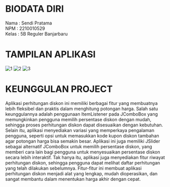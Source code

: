 # BIODATA DIRI

Nama      : Sendi Pratama<br>
NPM       : 2210010529<br>
Kelas     : 5B Reguler Banjarbaru<br>


# TAMPILAN APLIKASI
![1](https://github.com/user-attachments/assets/aaed0b53-917a-4d86-8d7c-6235df798336)
![2](https://github.com/user-attachments/assets/bc5d88dc-4a07-420b-be26-70a92073d5c8)
![3](https://github.com/user-attachments/assets/049cacb6-c27c-41d6-9020-f9c57c9801b0)



# KEUNGGULAN PROJECT
Aplikasi perhitungan diskon ini memiliki berbagai fitur yang membuatnya lebih fleksibel dan praktis dalam menghitung potongan harga. Salah satu keunggulannya adalah penggunaan ItemListener pada JComboBox yang memungkinkan pengguna memilih persentase diskon dengan mudah, sehingga proses perhitungan diskon dapat disesuaikan dengan kebutuhan. Selain itu, aplikasi menyediakan variasi yang memperkaya pengalaman pengguna, seperti opsi untuk memasukkan kode kupon diskon tambahan agar potongan harga bisa semakin besar. Aplikasi ini juga memiliki JSlider sebagai alternatif JComboBox untuk memilih persentase diskon, yang memberi cara lain bagi pengguna untuk menyesuaikan persentase diskon secara lebih interaktif. Tak hanya itu, aplikasi juga menyediakan fitur riwayat perhitungan diskon, sehingga pengguna dapat melihat daftar perhitungan yang telah dilakukan sebelumnya. Fitur-fitur ini membuat aplikasi perhitungan diskon menjadi alat yang lengkap, mudah dioperasikan, dan sangat membantu dalam menentukan harga akhir dengan cepat.
